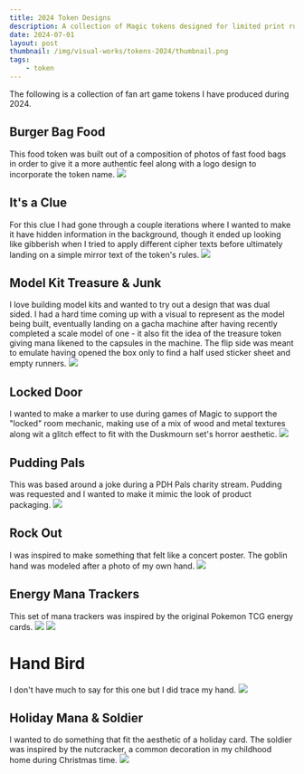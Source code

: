 ```yaml
---
title: 2024 Token Designs
description: A collection of Magic tokens designed for limited print run & giveaways.
date: 2024-07-01
layout: post
thumbnail: /img/visual-works/tokens-2024/thumbnail.png
tags:
    - token
---
```


The following is a collection of fan art game tokens I have produced during 2024.

## Burger Bag Food
This food token was built out of a composition of photos of fast food bags in order to give it a more authentic feel along with a logo design to incorporate the token name.
![](/img/visual-works/tokens-2024/food_token.png)

## It's a Clue
For this clue I had gone through a couple iterations where I wanted to make it have hidden information in the background, though it ended up looking like gibberish when I tried to apply different cipher texts before ultimately landing on a simple mirror text of the token's rules.
![](/img/visual-works/tokens-2024/clue.png)

## Model Kit Treasure & Junk
I love building model kits and wanted to try out a design that was dual sided. I had a hard time coming up with a visual to represent as the model being built, eventually landing on a gacha machine after having recently completed a scale model of one - it also fit the idea of the treasure token giving mana likened to the capsules in the machine. The flip side was meant to emulate having opened the box only to find a half used sticker sheet and empty runners.
![](/img/visual-works/tokens-2024/treasure_junk.png)

## Locked Door
I wanted to make a marker to use during games of Magic to support the "locked" room mechanic, making use of a mix of wood and metal textures along wit a glitch effect to fit with the Duskmourn set's horror aesthetic.
![](/img/visual-works/tokens-2024/locked_door.png)

## Pudding Pals
This was based around a joke during a PDH Pals charity stream. Pudding was requested and I wanted to make it mimic the look of product packaging.
![](/img/visual-works/tokens-2024/pudding_pals.png)

## Rock Out
I was inspired to make something that felt like a concert poster. The goblin hand was modeled after a photo of my own hand.
![](/img/visual-works/tokens-2024/rock.png)

## Energy Mana Trackers
This set of mana trackers was inspired by the original Pokemon TCG energy cards.
![](/img/visual-works/tokens-2024/mana_tracker_wub.png)
![](/img/visual-works/tokens-2024/mana_tracker_rgc.png)

# Hand Bird
I don't have much to say for this one but I did trace my hand.
![](/img/visual-works/tokens-2024/bird.png)

## Holiday Mana & Soldier
I wanted to do something that fit the aesthetic of a holiday card. The soldier was inspired by the nutcracker, a common decoration in my childhood home during Christmas time.
![](/img/visual-works/tokens-2024/holiday.png)